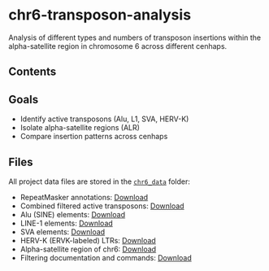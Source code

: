 # chr6-transposon-analysis
Analysis of different types and numbers of transposon insertions within the alpha-satellite region in chromosome 6 across different cenhaps. 

## Contents

## Goals

- Identify active transposons (Alu, L1, SVA, HERV-K)
- Isolate alpha-satellite regions (ALR)
- Compare insertion patterns across cenhaps

## Files

All project data files are stored in the [`chr6_data`](chr6_data/) folder:

- RepeatMasker annotations: [Download](chr6_data/RepeatMasker.filtered.bed)
- Combined filtered active transposons: [Download](chr6_data/active_transposons.bed)
- Alu (SINE) elements: [Download](chr6_data/Alu_elements.bed)
- LINE-1 elements: [Download](chr6_data/L1_elements.bed)
- SVA elements: [Download](chr6_data/SVA_elements.bed)
- HERV-K (ERVK-labeled) LTRs: [Download](chr6_data/HERVK.bed)
- Alpha-satellite region of chr6: [Download](chr6_data/alpha_satellite.bed)
- Filtering documentation and commands: [Download](scripts/filtering_notes.md)
